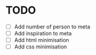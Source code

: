 # TODO

- [ ] Add number of person to meta
- [ ] Add inspiration to meta
- [ ] Add html minimisation
- [ ] Add css minimisation
